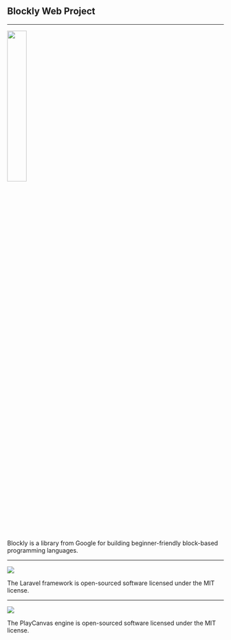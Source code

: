 
## Blockly Web Project

----------
<p align="left"><img width="30%" src="https://developers.google.com/blockly/images/logos/logo_built_on.png">
</p>
Blockly is a library from Google for building beginner-friendly block-based programming languages.

----------

<p align="left"><img src="https://laravel.com/assets/img/components/logo-laravel.svg">
</p>
The Laravel framework is open-sourced software licensed under the MIT license.

----------

<p align="left"><img src="https://image4.owler.com/logo/playcanvas_owler_20180323_222343_large.png">
</p>
The PlayCanvas engine is open-sourced software licensed under the MIT license.
